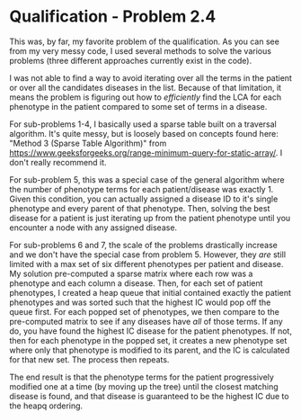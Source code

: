 # Qualification - Problem 2.4
This was, by far, my favorite problem of the qualification.
As you can see from my very messy code, I used several methods to solve the various problems (three different approaches currently exist in the code).

I was not able to find a way to avoid iterating over all the terms in the patient or over all the candidates diseases in the list.
Because of that limitation, it means the problem is figuring out how to _efficiently_ find the LCA for each phenotype in the patient compared to some set of terms in a disease.

For sub-problems 1-4, I basically used a sparse table built on a traversal algorithm.  It's quite messy, but is loosely based on concepts found here: "Method 3 (Sparse Table Algorithm)" from https://www.geeksforgeeks.org/range-minimum-query-for-static-array/.  I don't really recommend it.

For sub-problem 5, this was a special case of the general algorithm where the number of phenotype terms for each patient/disease was exactly 1.
Given this condition, you can actually assigned a disease ID to it's single phenotype and every parent of that phenotype.
Then, solving the best disease for a patient is just iterating up from the patient phenotype until you encounter a node with any assigned disease.

For sub-problems 6 and 7, the scale of the problems drastically increase and we don't have the special case from problem 5.
However, they _are_ still limited with a max set of six different phenotypes per patient and disease.
My solution pre-computed a sparse matrix where each row was a phenotype and each column a disease.
Then, for each set of patient phenotypes, I created a heap queue that initial contained exactly the patient phenotypes and was sorted such that the highest IC would pop off the queue first.
For each popped set of phenotypes, we then compare to the pre-computed matrix to see if any diseases have _all_ of those terms.
If any do, you have found the highest IC disease for the patient phenotypes.
If not, then for each phenotype in the popped set, it creates a new phenotype set where only that phenotype is modified to its parent, and the IC is calculated for that new set.
The process then repeats.

The end result is that the phenotype terms for the patient progressively modified one at a time (by moving up the tree) until the closest matching disease is found, and that disease is guaranteed to be the highest IC due to the heapq ordering.
